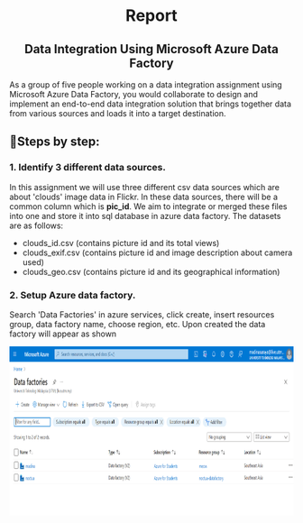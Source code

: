 <div align='center'>
  <h1> Report </h1>
  <h2>Data Integration Using Microsoft Azure Data Factory</h2>
</div>


<p> As a group of five people working on a data integration assignment using Microsoft Azure Data Factory, you would collaborate to design and implement an end-to-end data integration solution that brings together data from various sources and loads it into a target destination. </p>

## 📏Steps by step:

### 1. Identify 3 different data sources.
In this assignment we will use three different csv data sources which are about 'clouds' image data in Flickr. In these data sources, there will be a common column which is **pic_id**. We aim to integrate or merged these files into one and store it into sql database in azure data factory. The datasets are as follows:
- clouds_id.csv (contains picture id and its total views)
- clouds_exif.csv (contains picture id and image description about camera used)
- clouds_geo.csv (contains picture id and its geographical information)

### 2. Setup Azure data factory.
Search 'Data Factories' in azure services, click create, insert resources group, data factory name, choose region, etc. Upon created the data factory will appear as shown
<p align="center">
  <img src="image/DataFactory.png" height= '300px'>
</p>
